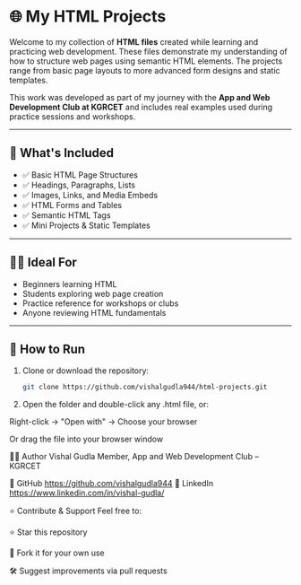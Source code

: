 # 🌐 My HTML Projects

Welcome to my collection of **HTML files** created while learning and practicing web development. These files demonstrate my understanding of how to structure web pages using semantic HTML elements. The projects range from basic page layouts to more advanced form designs and static templates.

This work was developed as part of my journey with the **App and Web Development Club at KGRCET** and includes real examples used during practice sessions and workshops.

---

## 📁 What's Included

- ✅ Basic HTML Page Structures  
- ✅ Headings, Paragraphs, Lists  
- ✅ Images, Links, and Media Embeds  
- ✅ HTML Forms and Tables  
- ✅ Semantic HTML Tags  
- ✅ Mini Projects & Static Templates

---

## 🧑‍💻 Ideal For

- Beginners learning HTML  
- Students exploring web page creation  
- Practice reference for workshops or clubs  
- Anyone reviewing HTML fundamentals

---

## 🚀 How to Run

1. Clone or download the repository:
   ```bash
   git clone https://github.com/vishalgudla944/html-projects.git

2. Open the folder and double-click any .html file, or:

Right-click → "Open with" → Choose your browser

Or drag the file into your browser window

👨‍💻 Author
Vishal Gudla
Member, App and Web Development Club – KGRCET

🔗 GitHub https://github.com/vishalgudla944
🔗 LinkedIn https://www.linkedin.com/in/vishal-gudla/


⭐ Contribute & Support
Feel free to:

⭐ Star this repository

🍴 Fork it for your own use

🛠 Suggest improvements via pull requests
